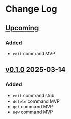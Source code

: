 
# Change Log
 
## [Upcoming]
### Added
- `edit` command MVP

## [v0.1.0] 2025-03-14

### Added
- `edit` command stub
- `delete` command MVP
- `get` command MVP
- `new` command MVP

 
[upcoming]: https://github.com/ohhfishal/schedule/compare/v0.1.0...HEAD
[v0.1.0]: https://github.com/ohhfishal/schedule/releases/tag/v0.1.0
